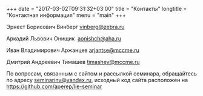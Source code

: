 +++
date = "2017-03-02T09:31:32+03:00"
title = "Контакты"
longtitle = "Контактная информация"
menu = "main"
+++

Эрнест Борисович Винберг [vinberg@zebra.ru](mailto:vinberg@zebra.ru)

Аркадий Львович Онищик  [aonishch@aha.ru](mailto:aonishch@aha.ru) 

Иван Владимирович Аржанцев [arjantse@mccme.ru](mailto:arjantse@mccme.ru) 

Дмитрий Андреевич Тимашев [timashev@mccme.ru](mailto:timashev@mccme.ru)

По вопросам, связанным с сайтом и рассылкой семинара, обращайтесь по адресу [seminarinv@yandex.ru](mailto:seminarinv@yandex.ru),
исходный код сайта расположен на https://github.com/aperep/lie-seminar

